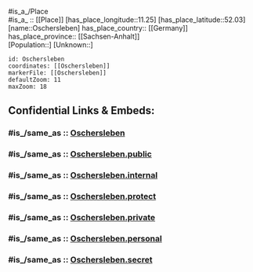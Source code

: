 ﻿---
confidential: public
isDeleted: false
location:
- 52.03
- 11.25
mapmarker: city
mapzoom:
- 7
- 12
SpocWebEntityId: 33154
tags:
- geo/City
type: City
---

#is_a_/Place  
#is_a_ :: [[Place]] 
[has_place_longitude::11.25] 
[has_place_latitude::52.03] 
[name::Oschersleben] 
has_place_country:: [[Germany]]  
has_place_province:: [[Sachsen-Anhalt]]  
[Population::] 
[Unknown::] 


```leaflet
id: Oschersleben
coordinates: [[Oschersleben]] 
markerFile: [[Oschersleben]] 
defaultZoom: 11 
maxZoom: 18
```


## Confidential Links & Embeds: 

### #is_/same_as :: [Oschersleben](/_Standards/Earth/Continent/Europe/Europe~Central/Germany/Germany~East/Sachsen-Anhalt/counties~SA/Börde/cities~Börde/Oschersleben~Bode/City/Oschersleben.md) 

### #is_/same_as :: [Oschersleben.public](/_public/Earth/Continent/Europe/Europe~Central/Germany/Germany~East/Sachsen-Anhalt/counties~SA/Börde/cities~Börde/Oschersleben~Bode/City/Oschersleben.public.md) 

### #is_/same_as :: [Oschersleben.internal](/_internal/Earth/Continent/Europe/Europe~Central/Germany/Germany~East/Sachsen-Anhalt/counties~SA/Börde/cities~Börde/Oschersleben~Bode/City/Oschersleben.internal.md) 

### #is_/same_as :: [Oschersleben.protect](/_protect/Earth/Continent/Europe/Europe~Central/Germany/Germany~East/Sachsen-Anhalt/counties~SA/Börde/cities~Börde/Oschersleben~Bode/City/Oschersleben.protect.md) 

### #is_/same_as :: [Oschersleben.private](/_private/Earth/Continent/Europe/Europe~Central/Germany/Germany~East/Sachsen-Anhalt/counties~SA/Börde/cities~Börde/Oschersleben~Bode/City/Oschersleben.private.md) 

### #is_/same_as :: [Oschersleben.personal](/_personal/Earth/Continent/Europe/Europe~Central/Germany/Germany~East/Sachsen-Anhalt/counties~SA/Börde/cities~Börde/Oschersleben~Bode/City/Oschersleben.personal.md) 

### #is_/same_as :: [Oschersleben.secret](/_secret/Earth/Continent/Europe/Europe~Central/Germany/Germany~East/Sachsen-Anhalt/counties~SA/Börde/cities~Börde/Oschersleben~Bode/City/Oschersleben.secret.md)

